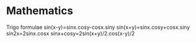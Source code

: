 # Mathematics
Trigo formulae
sin(x-y)=sinx.cosy-cosx.siny
sin(x+y)=sinx.cosy+cosx.siny
sin2x=2sinx.cosx
sinx+cosy=2sin(x+y)/2.cos(x-y)/2
